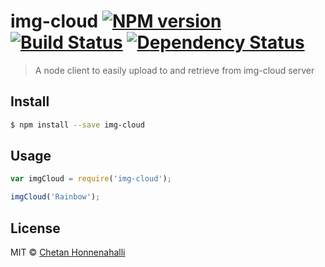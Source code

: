 # img-cloud [![NPM version][npm-image]][npm-url] [![Build Status][travis-image]][travis-url] [![Dependency Status][daviddm-image]][daviddm-url]
> A node client to easily upload to and retrieve from img-cloud server


## Install

```sh
$ npm install --save img-cloud
```


## Usage

```js
var imgCloud = require('img-cloud');

imgCloud('Rainbow');
```

## License

MIT © [Chetan Honnenahalli]()


[npm-image]: https://badge.fury.io/js/img-cloud.svg
[npm-url]: https://npmjs.org/package/img-cloud
[travis-image]: https://travis-ci.org/img-cloud/img-cloud.svg?branch=master
[travis-url]: https://travis-ci.org/img-cloud/img-cloud
[daviddm-image]: https://david-dm.org/img-cloud/img-cloud.svg?theme=shields.io
[daviddm-url]: https://david-dm.org/img-cloud/img-cloud

